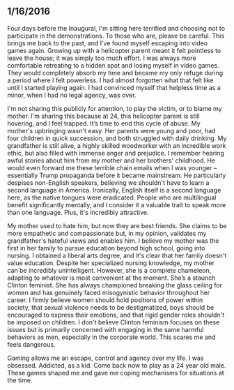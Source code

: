## 1/16/2016

Four days before the Inaugural, I'm sitting here terrified and choosing not to participate in the demonstrations. To those who are, please be careful. This brings me back to the past, and I've found myself escaping into video games again. Growing up with a helicopter parent meant it felt pointless to leave the house; it was simply too much effort. I was always more comfortable retreating to a hidden spot and losing myself in video games. They would completely absorb my time and became my only refuge during a period where I felt powerless. I had almost forgotten what that felt like until I started playing again. I had convinced myself that helpless time as a minor, when I had no legal agency, was over.

I'm not sharing this publicly for attention, to play the victim, or to blame my mother. I'm sharing this because at 24, this helicopter parent is still hovering, and I feel trapped. It’s time to end this cycle of abuse. My mother's upbringing wasn't easy. Her parents were young and poor, had four children in quick succession, and both struggled with daily drinking. My grandfather is still alive, a highly skilled woodworker with an incredible work ethic, but also filled with immense anger and prejudice. I remember hearing awful stories about him from my mother and her brothers' childhood. He would even forward me these terrible chain emails when I was younger – essentially Trump propaganda before it became mainstream. He particularly despises non-English speakers, believing we shouldn't have to learn a second language in America. Ironically, English itself is a second language here, as the native tongues were eradicated. People who are multilingual benefit significantly mentally, and I consider it a valuable trait to speak more than one language. Plus, it's incredibly attractive.

My mother used to hate him, but now they are best friends. She claims to be more empathetic and compassionate but, in my opinion, validates my grandfather's hateful views and enables him. I believe my mother was the first in her family to pursue education beyond high school, going into nursing. I obtained a liberal arts degree, and it's clear that her family doesn't value education. Despite her specialized nursing knowledge, my mother can be incredibly unintelligent. However, she is a complete chameleon, adapting to whatever is most convenient at the moment. She’s a staunch Clinton feminist. She has always championed breaking the glass ceiling for women and has genuinely faced misogynistic behavior throughout her career. I firmly believe women should hold positions of power within society, that sexual violence needs to be destigmatized, boys should be encouraged to express their emotions, and that rigid gender roles shouldn't be imposed on children. I don't believe Clinton feminism focuses on these issues but is primarily concerned with engaging in the same harmful behaviors as men, especially in the corporate world. This scares me and feels dangerous.

Gaming allows me an escape, control and agency over my life. I was obsessed. Addicted, as a kid. Come back now to play as a 24 year old male. These games shaped me and gave me coping mechanisms for situations at the time. 